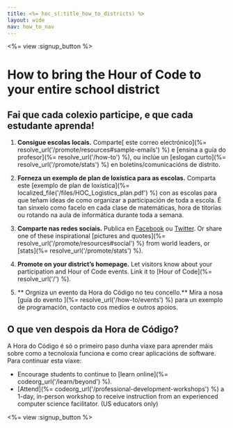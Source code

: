 ```yaml
---
title: <%= hoc_s(:title_how_to_districts) %>
layout: wide
nav: how_to_nav
---
```

<%= view :signup_button %>

# How to bring the Hour of Code to your entire school district

## Fai que cada colexio participe, e que cada estudante aprenda!

1. **Consigue escolas locais.** Comparte[ este correo electrónico](%= resolve_url('/promote/resources#sample-emails') %) e [ensina a guía do profesor](%= resolve_url('/how-to') %), ou inclúe un [eslogan curto](%= resolve_url('/promote/stats') %) en boletíns/comunicacións de distrito.

2. **Forneza un exemplo de plan de loxística para as escolas.** Comparta este [exemplo de plan de loxística](%= localized_file('/files/HOC_Logistics_plan.pdf') %) con as escolas para que teñam ideas de como organizar a participación de toda a escola. É tan sinxelo como facelo en cada clase de matemáticas, hora de titorías ou rotando na aula de informática durante toda a semana.

3. **Comparte nas redes sociais.** Publica en [Facebook](https://www.facebook.com/sharer/sharer.php?u=http%3A%2F%2Fhourofcode.com%2Fus) ou [Twitter](https://twitter.com/intent/tweet?url=http%3A%2F%2Fhourofcode.com&text=I%27m%20participating%20in%20this%20year%27s%20%23HourOfCode%2C%20are%20you%3F%20%40codeorg&original_referer=https%3A%2F%2Fwww.google.com%2Furl%3Fq%3Dhttps%253A%252F%252Ftwitter.com%252Fshare%253Fhashtags%253D%2526amp%253Brelated%253Dcodeorg%2526amp%253Btext%253DI%252527m%252Bparticipating%252Bin%252Bthis%252Byear%252527s%252B%252523HourOfCode%25252C%252Bare%252Byou%25253F%252B%252540codeorg%2526amp%253Burl%253Dhttp%25253A%25252F%25252Fhourofcode.com%26sa%3DD%26sntz%3D1%26usg%3DAFQjCNE1GLTUbKZfMlEh9Aj5w0iswz6PYQ&related=codeorg&hashtags=). Or share one of these inspirational [pictures and quotes](%= resolve_url('/promote/resources#social') %) from world leaders, or [stats](%= resolve_url('/promote/stats') %).

4. **Promote on your district’s homepage.** Let visitors know about your participation and Hour of Code events. Link it to [Hour of Code](%= resolve_url('/') %).

5. ** Orgniza un evento da Hora do Código no teu concello.** Mira a nosa [guía do evento ](%= resolve_url('/how-to/events') %) para un exemplo de programación, contacto cos medios e outros apoios.

## O que ven despois da Hora de Código?

A Hora do Código é só o primeiro paso dunha viaxe para aprender máis sobre como a tecnoloxía funciona e como crear aplicacións de software. Para continuar esta viaxe:

- Encourage students to continue to [learn online](%= codeorg_url('/learn/beyond') %).
- [Attend](%= codeorg_url('/professional-development-workshops') %) a 1-day, in-person workshop to receive instruction from an experienced computer science facilitator. (US educators only)

<%= view :signup_button %>